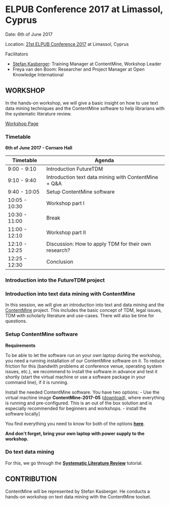 # ELPUB Conference 2017 at Limassol, Cyprus

Date: 6th of June 2017

Location: [21st ELPUB Conference 2017](http://www.cyprusconferences.org/elpub2017/) at Limassol, Cyprus

Facilitators
- [Stefan Kasberger](http://www.stefankasberger.at/): Training Manager at ContentMine, Workshop Leader
- Freya van den Boom: Researcher and Project Manager at Open Knowledge International

## WORKSHOP

In the hands-on workshop, we will give a basic insight on how to use text data mining techniques and the ContentMine software to help librarians with the systematic literature review.

[Workshop Page](http://www.cyprusconferences.org/elpub2017/workshops.html)

### Timetable

**6th of June 2017 - Cornaro Hall**

| Timetable     | Agenda       |
|---------------|--------------|
| 9:00 - 9:10 | Introduction FutureTDM |
| 9:10 - 9:40 | Introduction text data mining with ContentMine + Q&A|
| 9:40 - 10:05 | Setup ContentMine software |
| 10:05 - 10:30 | Workshop part I|
| 10:30 - 11:00 | Break |
| 11:00 - 12:10 | Workshop part II|
| 12:10 - 12:25 | Discussion: How to apply TDM for their own research? |
| 12:25 - 12:30 | Conclusion |

### Introduction into the FutureTDM project

### Introduction into text data mining with ContentMine

In this session, we will give an introduction into text and data mining and the [ContentMine](http://contentmine.org) project. This includes the basic concept of TDM, legal issues, TDM with scholarly literature and use-cases. There will also be time for questions.

### Setup ContentMine software

**Requirements**

To be able to let the software run on your own laptop during the workshop, you need a running installation of our ContentMine software on it. To reduce friction for this (bandwith problems at conference venue, operating system issues, etc.), we recommend to install the software in advance and test it shortly (start the virtual machine or use a software package in your command line), if it is running.

Install the needed ContentMine software. You have two options:
	- Use the virtual machine image **ContentMine-2017-05** ([download](http://cm.stefankasberger.at/ContentMine-2017-05.ova)), where everything is running and pre-configured. This is an out of the box solution and is especially recommended for beginners and workshops. 
	- install the software locally]

You find everything you need to know for both of the options **[here](../../installation.md)**.

**And don't forget, bring your own laptop with power supply to the workshop.**

### Do text data mining

For this, we go through the **[Systematic Literature Review](../../tutorials/systematic-literature-review/)** tutorial.

## CONTRIBUTION

ContentMine will be represented by Stefan Kasberger. He conducts a hands-on workshop on text data mining with the ContentMine toolset. 
